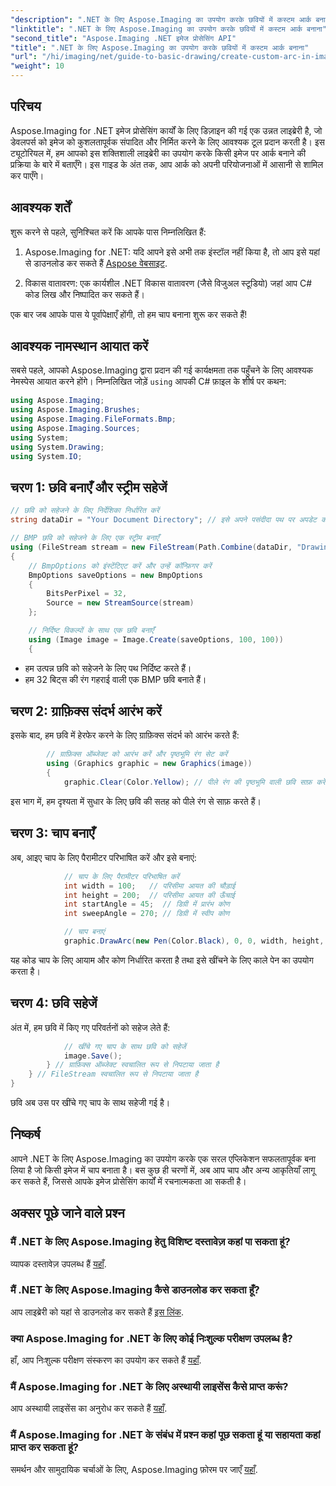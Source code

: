 ```yaml
---
"description": ".NET के लिए Aspose.Imaging का उपयोग करके छवियों में कस्टम आर्क बनाना सीखें। अपनी छवि सेट अप करने, ग्राफ़िक्स संदर्भ आरंभ करने, आर्क पैरामीटर परिभाषित करने और अंतिम आउटपुट सहेजने के लिए चरण-दर-चरण निर्देशों का पालन करें।"
"linktitle": ".NET के लिए Aspose.Imaging का उपयोग करके छवियों में कस्टम आर्क बनाना"
"second_title": "Aspose.Imaging .NET इमेज प्रोसेसिंग API"
"title": ".NET के लिए Aspose.Imaging का उपयोग करके छवियों में कस्टम आर्क बनाना"
"url": "/hi/imaging/net/guide-to-basic-drawing/create-custom-arc-in-images/"
"weight": 10
---
```


## परिचय

Aspose.Imaging for .NET इमेज प्रोसेसिंग कार्यों के लिए डिज़ाइन की गई एक उन्नत लाइब्रेरी है, जो डेवलपर्स को इमेज को कुशलतापूर्वक संपादित और निर्मित करने के लिए आवश्यक टूल प्रदान करती है। इस ट्यूटोरियल में, हम आपको इस शक्तिशाली लाइब्रेरी का उपयोग करके किसी इमेज पर आर्क बनाने की प्रक्रिया के बारे में बताएँगे। इस गाइड के अंत तक, आप आर्क को अपनी परियोजनाओं में आसानी से शामिल कर पाएँगे।

## आवश्यक शर्तें

शुरू करने से पहले, सुनिश्चित करें कि आपके पास निम्नलिखित हैं:

1. Aspose.Imaging for .NET: यदि आपने इसे अभी तक इंस्टॉल नहीं किया है, तो आप इसे यहां से डाउनलोड कर सकते हैं [Aspose वेबसाइट](https://releases.aspose.com/imaging/net/).

2. विकास वातावरण: एक कार्यशील .NET विकास वातावरण (जैसे विजुअल स्टूडियो) जहां आप C# कोड लिख और निष्पादित कर सकते हैं।

एक बार जब आपके पास ये पूर्वापेक्षाएँ होंगी, तो हम चाप बनाना शुरू कर सकते हैं!

## आवश्यक नामस्थान आयात करें

सबसे पहले, आपको Aspose.Imaging द्वारा प्रदान की गई कार्यक्षमता तक पहुँचने के लिए आवश्यक नेमस्पेस आयात करने होंगे। निम्नलिखित जोड़ें `using` आपकी C# फ़ाइल के शीर्ष पर कथन:

```csharp
using Aspose.Imaging;
using Aspose.Imaging.Brushes;
using Aspose.Imaging.FileFormats.Bmp;
using Aspose.Imaging.Sources;
using System;
using System.Drawing;
using System.IO;
```

## चरण 1: छवि बनाएँ और स्ट्रीम सहेजें

```csharp
// छवि को सहेजने के लिए निर्देशिका निर्धारित करें
string dataDir = "Your Document Directory"; // इसे अपने पसंदीदा पथ पर अपडेट करें

// BMP छवि को सहेजने के लिए एक स्ट्रीम बनाएँ
using (FileStream stream = new FileStream(Path.Combine(dataDir, "DrawingArc_out.bmp"), FileMode.Create))
{
    // BmpOptions को इंस्टेंटिएट करें और उन्हें कॉन्फ़िगर करें
    BmpOptions saveOptions = new BmpOptions
    {
        BitsPerPixel = 32,
        Source = new StreamSource(stream)
    };

    // निर्दिष्ट विकल्पों के साथ एक छवि बनाएँ
    using (Image image = Image.Create(saveOptions, 100, 100))
    {
```

- हम उत्पन्न छवि को सहेजने के लिए पथ निर्दिष्ट करते हैं।
- हम 32 बिट्स की रंग गहराई वाली एक BMP छवि बनाते हैं।

## चरण 2: ग्राफ़िक्स संदर्भ आरंभ करें

इसके बाद, हम छवि में हेरफेर करने के लिए ग्राफ़िक्स संदर्भ को आरंभ करते हैं:

```csharp
        // ग्राफ़िक्स ऑब्जेक्ट को आरंभ करें और पृष्ठभूमि रंग सेट करें
        using (Graphics graphic = new Graphics(image))
        {
            graphic.Clear(Color.Yellow); // पीले रंग की पृष्ठभूमि वाली छवि साफ़ करें
```

इस भाग में, हम दृश्यता में सुधार के लिए छवि की सतह को पीले रंग से साफ़ करते हैं।

## चरण 3: चाप बनाएँ

अब, आइए चाप के लिए पैरामीटर परिभाषित करें और इसे बनाएं:

```csharp
            // चाप के लिए पैरामीटर परिभाषित करें
            int width = 100;   // परिसीमा आयत की चौड़ाई
            int height = 200;  // परिसीमा आयत की ऊँचाई
            int startAngle = 45;  // डिग्री में प्रारंभ कोण
            int sweepAngle = 270; // डिग्री में स्वीप कोण

            // चाप बनाएं
            graphic.DrawArc(new Pen(Color.Black), 0, 0, width, height, startAngle, sweepAngle);
```

यह कोड चाप के लिए आयाम और कोण निर्धारित करता है तथा इसे खींचने के लिए काले पेन का उपयोग करता है।

## चरण 4: छवि सहेजें

अंत में, हम छवि में किए गए परिवर्तनों को सहेज लेते हैं:

```csharp
            // खींचे गए चाप के साथ छवि को सहेजें
            image.Save();
        } // ग्राफ़िक्स ऑब्जेक्ट स्वचालित रूप से निपटाया जाता है
    } // FileStream स्वचालित रूप से निपटाया जाता है
}
```

छवि अब उस पर खींचे गए चाप के साथ सहेजी गई है।

## निष्कर्ष

आपने .NET के लिए Aspose.Imaging का उपयोग करके एक सरल एप्लिकेशन सफलतापूर्वक बना लिया है जो किसी इमेज में चाप बनाता है। बस कुछ ही चरणों में, अब आप चाप और अन्य आकृतियाँ लागू कर सकते हैं, जिससे आपके इमेज प्रोसेसिंग कार्यों में रचनात्मकता आ सकती है।

## अक्सर पूछे जाने वाले प्रश्न

### मैं .NET के लिए Aspose.Imaging हेतु विशिष्ट दस्तावेज़ कहां पा सकता हूं?

व्यापक दस्तावेज़ उपलब्ध हैं [यहाँ](https://reference.aspose.com/imaging/net/).

### मैं .NET के लिए Aspose.Imaging कैसे डाउनलोड कर सकता हूँ?

आप लाइब्रेरी को यहां से डाउनलोड कर सकते हैं [इस लिंक](https://releases.aspose.com/imaging/net/).

### क्या Aspose.Imaging for .NET के लिए कोई निःशुल्क परीक्षण उपलब्ध है?

हाँ, आप निःशुल्क परीक्षण संस्करण का उपयोग कर सकते हैं [यहाँ](https://releases.aspose.com/).

### मैं Aspose.Imaging for .NET के लिए अस्थायी लाइसेंस कैसे प्राप्त करूं?

आप अस्थायी लाइसेंस का अनुरोध कर सकते हैं [यहाँ](https://purchase.conholdate.com/temporary-license/).

### मैं Aspose.Imaging for .NET के संबंध में प्रश्न कहां पूछ सकता हूं या सहायता कहां प्राप्त कर सकता हूं?

समर्थन और सामुदायिक चर्चाओं के लिए, Aspose.Imaging फ़ोरम पर जाएँ [यहाँ](https://forum.aspose.com/).